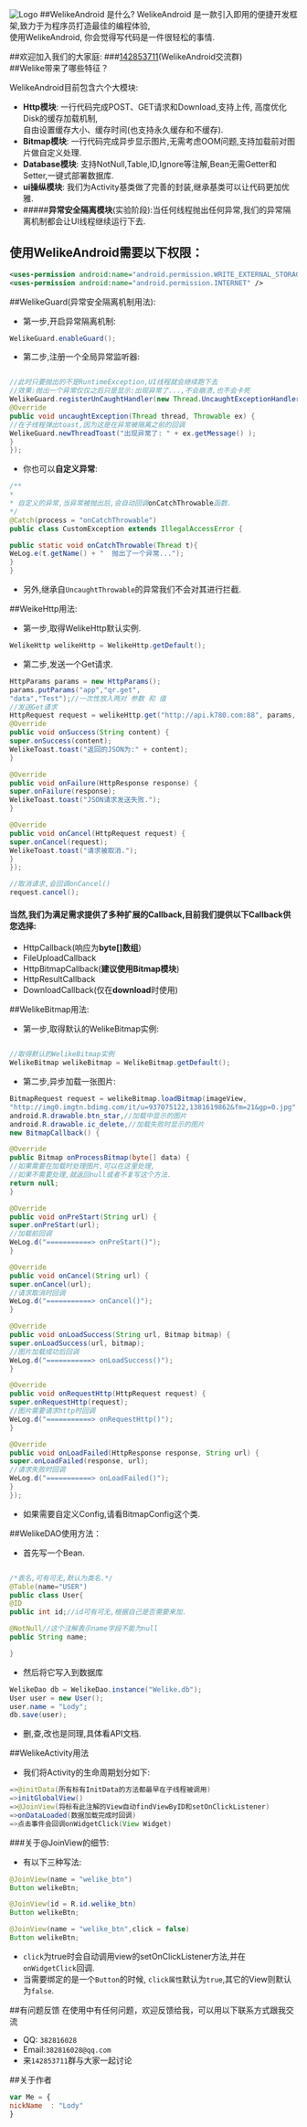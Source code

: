 ![Logo](we_like.jpg)
##WelikeAndroid 是什么?
WelikeAndroid 是一款引入即用的便捷开发框架,致力于为程序员打造最佳的编程体验,<br>使用WelikeAndroid, 你会觉得写代码是一件很轻松的事情.

##欢迎加入我们的大家庭:
###[142853711](http://jq.qq.com/?_wv=1027&k=cxU1Or)(WelikeAndroid交流群)
<br>
##Welike带来了哪些特征？

WelikeAndroid目前包含六个大模块:

* <b>Http模块</b>: 一行代码完成POST、GET请求和Download,支持上传, 高度优化Disk的缓存加载机制,<br> 自由设置缓存大小、缓存时间(也支持永久缓存和不缓存).
* <b>Bitmap模块</b>: 一行代码完成异步显示图片,无需考虑OOM问题,支持加载前对图片做自定义处理.
* <b>Database模块</b>: 支持NotNull,Table,ID,Ignore等注解,Bean无需Getter和Setter,一键式部署数据库.
* <b>ui操纵模块</b>: 我们为Activity基类做了完善的封装,继承基类可以让代码更加优雅.
* #####<b>异常安全隔离模块</b>(实验阶段):当任何线程抛出任何异常,我们的异常隔离机制都会让UI线程继续运行下去.

## 使用WelikeAndroid需要以下权限：

```xml
<uses-permission android:name="android.permission.WRITE_EXTERNAL_STORAGE" />
<uses-permission android:name="android.permission.INTERNET" />
```
##WelikeGuard(异常安全隔离机制用法):
* 第一步,开启异常隔离机制:

```java
WelikeGuard.enableGuard();
```
* 第二步,注册一个全局异常监听器:

```java

//此时只要抛出的不是RuntimeException,UI线程就会继续跑下去
//效果:抛出一个异常仅仅之后只是显示:出现异常了...,不会崩溃,也不会卡死
WelikeGuard.registerUnCaughtHandler(new Thread.UncaughtExceptionHandler() {
@Override
public void uncaughtException(Thread thread, Throwable ex) {
//在子线程弹出toast,因为这是在异常被隔离之前的回调
WelikeGuard.newThreadToast("出现异常了: " + ex.getMessage() );
}
});
```
* 你也可以<b>自定义异常</b>:

```java
/**
*
* 自定义的异常,当异常被抛出后,会自动回调onCatchThrowable函数.
*/
@Catch(process = "onCatchThrowable")
public class CustomException extends IllegalAccessError {

public static void onCatchThrowable(Thread t){
WeLog.e(t.getName() + "  抛出了一个异常...");
}
}

```
* 另外,继承自`UncaughtThrowable`的异常我们不会对其进行拦截.

##WeikeHttp用法:
* 第一步,取得WelikeHttp默认实例.

```java
WelikeHttp welikeHttp = WelikeHttp.getDefault();
```
* 第二步,发送一个Get请求.

```java
HttpParams params = new HttpParams();
params.putParams("app","qr.get",
"data","Test");//一次性放入两对 参数 和 值
//发送Get请求
HttpRequest request = welikeHttp.get("http://api.k780.com:88", params, new HttpResultCallback() {
@Override
public void onSuccess(String content) {
super.onSuccess(content);
WelikeToast.toast("返回的JSON为:" + content);
}

@Override
public void onFailure(HttpResponse response) {
super.onFailure(response);
WelikeToast.toast("JSON请求发送失败.");
}

@Override
public void onCancel(HttpRequest request) {
super.onCancel(request);
WelikeToast.toast("请求被取消.");
}
});

//取消请求,会回调onCancel()
request.cancel();

```
#### 当然,我们为满足需求提供了多种扩展的Callback,目前我们提供以下Callback供您选择:
* HttpCallback(响应为<b>byte[]数组</b>)
* FileUploadCallback
* HttpBitmapCallback(<b>建议使用Bitmap模块</b>)
* HttpResultCallback
* DownloadCallback(仅在<b>download</b>时使用)

##WelikeBitmap用法:
* 第一步,取得默认的WelikeBitmap实例:

```java

//取得默认的WelikeBitmap实例
WelikeBitmap welikeBitmap = WelikeBitmap.getDefault();
```
* 第二步,异步加载一张图片:

```java
BitmapRequest request = welikeBitmap.loadBitmap(imageView,
"http://img0.imgtn.bdimg.com/it/u=937075122,1381619862&fm=21&gp=0.jpg",
android.R.drawable.btn_star,//加载中显示的图片
android.R.drawable.ic_delete,//加载失败时显示的图片
new BitmapCallback() {

@Override
public Bitmap onProcessBitmap(byte[] data) {
//如果需要在加载时处理图片,可以在这里处理,
//如果不需要处理,就返回null或者不复写这个方法.
return null;
}

@Override
public void onPreStart(String url) {
super.onPreStart(url);
//加载前回调
WeLog.d("===========> onPreStart()");
}

@Override
public void onCancel(String url) {
super.onCancel(url);
//请求取消时回调
WeLog.d("===========> onCancel()");
}

@Override
public void onLoadSuccess(String url, Bitmap bitmap) {
super.onLoadSuccess(url, bitmap);
//图片加载成功后回调
WeLog.d("===========> onLoadSuccess()");
}

@Override
public void onRequestHttp(HttpRequest request) {
super.onRequestHttp(request);
//图片需要请求http时回调
WeLog.d("===========> onRequestHttp()");
}

@Override
public void onLoadFailed(HttpResponse response, String url) {
super.onLoadFailed(response, url);
//请求失败时回调
WeLog.d("===========> onLoadFailed()");
}
});
```
* 如果需要自定义Config,请看BitmapConfig这个类.

##WelikeDAO使用方法：
* 首先写一个Bean.

```java

/*表名,可有可无,默认为类名.*/
@Table(name="USER")
public class User{
@ID
public int id;//id可有可无,根据自己是否需要来加.

@NotNull//这个注解表示name字段不能为null
public String name;

}
```
* 然后将它写入到数据库

```java
WelikeDao db = WelikeDao.instance("Welike.db");
User user = new User();
user.name = "Lody";
db.save(user);
```
* 删,查,改也是同理,具体看API文档.

##WelikeActivity用法
* 我们将Activity的生命周期划分如下:
```java
=>@initData(所有标有InitData的方法都最早在子线程被调用)
=>initGlobalView()
=>@JoinView(将标有此注解的View自动findViewByID和setOnClickListener)
=>onDataLoaded(数据加载完成时回调)
=>点击事件会回调onWidgetClick(View Widget)
```

###关于@JoinView的细节:
* 有以下三种写法:

```java
@JoinView(name = "welike_btn")
Button welikeBtn;
```

```java
@JoinView(id = R.id.welike_btn)
Button welikeBtn;
```
```java
@JoinView(name = "welike_btn",click = false)
Button welikeBtn;
```
* `click`为true时会自动调用view的setOnClickListener方法,并在`onWidgetClick`回调.
* 当需要绑定的是一个`Button`的时候, `click属性`默认为`true`,其它的View则默认为`false`.

##有问题反馈
在使用中有任何问题，欢迎反馈给我，可以用以下联系方式跟我交流

* QQ: `382816028`
* Email:`382816028@qq.com`
* 来`142853711`群与大家一起讨论


##关于作者

```javascript
var Me = {
nickName  : "Lody"
}
```